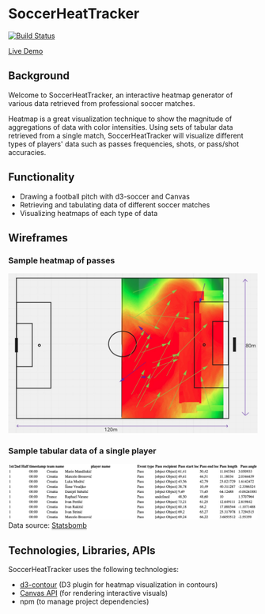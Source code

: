 # SoccerHeatTracker

[![Build Status](https://app.travis-ci.com/github/dannyjwpark/SoccerHeatTracker)](https://app.travis-ci.com/dannyjwpark/SoccerHeatTracker.svg?branch=main)
<!-- [![Build Status](https://travis-ci.org/dannyjwpark/FARS.svg?branch=master)](https://travis-ci.org/dannyjwpark/FARS) -->

[Live Demo](https://dannyjwpark.github.io/SoccerHeatTracker/#)

## Background
Welcome to SoccerHeatTracker, an interactive heatmap generator of various data retrieved from professional soccer matches.

Heatmap is a great visualization technique to show the magnitude of aggregations of  data with color intensities. Using sets of tabular data retrieved from a single match, SoccerHeatTracker will visualize different types of players' data such as passes frequencies, shots, or pass/shot accuracies.  

## Functionality
- Drawing a football pitch with d3-soccer and Canvas
- Retrieving and tabulating data of different soccer matches
- Visualizing heatmaps of each type of data

## Wireframes
### Sample heatmap of passes
![](dist/assets/Images/Wireframe_home.jpg)

### Sample tabular data of a single player
![](dist/assets/Images/Wireframe_data.jpg)
Data source: [Statsbomb](https://github.com/statsbomb/open-data/blob/master/doc/Open%20Data%20Matches%20v3.0.0.pdf)

## Technologies, Libraries, APIs
SoccerHeatTracker uses the following technologies:

- [d3-contour](https://github.com/d3/d3-contour) (D3 plugin for heatmap visualization in contours)
- [Canvas API](https://developer.mozilla.org/en-US/docs/Web/API/Canvas_API) (for rendering interactive visuals)
- npm (to manage project dependencies)

